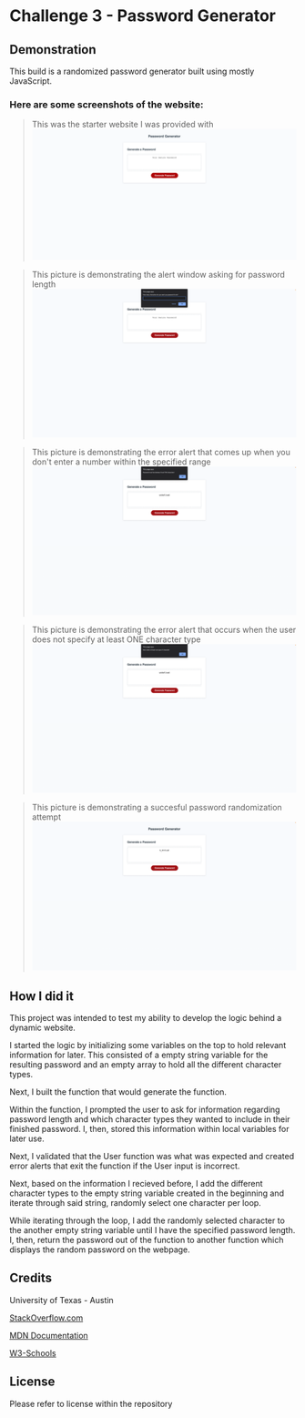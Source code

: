 # Challenge 3 - Password Generator

## Demonstration

This build is a randomized password generator built using mostly JavaScript.

### Here are some screenshots of the website:

>This was the starter website I was provided with
![screenshot-of-starter-website](assets/images/initial-website.png)

>This picture is demonstrating the alert window asking for password length
![alert-screenshot](assets/images/alert.png)

>This picture is demonstrating the error alert that comes up when you don't enter a number within the specified range
![number-error-screenshot](assets/images/number-error.png)

>This picture is demonstrating the error alert that occurs when the user does not specify at least ONE character type
![character-error-screenshot](assets/images/character-error.png)

>This picture is demonstrating a succesful password randomization attempt
![successful-attempt-screenshot](assets/images/successful-result.png)


## How I did it

This project was intended to test my ability to develop the logic behind a dynamic website. 

I started the logic by initializing some variables on the top to hold relevant information for later. This consisted of a empty string variable for the resulting password and an empty array to hold all the different character types.

Next, I built the function that would generate the function.

Within the function, I prompted the user to ask for information regarding password length and which character types they wanted to include in their finished password. I, then, stored this information within local variables for later use.

Next, I validated that the User function was what was expected and created error alerts that exit the function if the User input is incorrect.

Next, based on the information I recieved before, I add the different character types to the empty string variable created in the beginning and iterate through said string, randomly select one character per loop. 

While iterating through the loop, I add the randomly selected character to the another empty string variable until I have the specified password length. I, then, return the password out of the function to another function which displays the random password on the webpage.

## Credits

University of Texas - Austin

[StackOverflow.com](https://stackoverflow.com/)

[MDN Documentation](https://developer.mozilla.org/en-US/docs/Web/JavaScript)

[W3-Schools](https://www.w3schools.com/js/)


## License

Please refer to license within the repository

